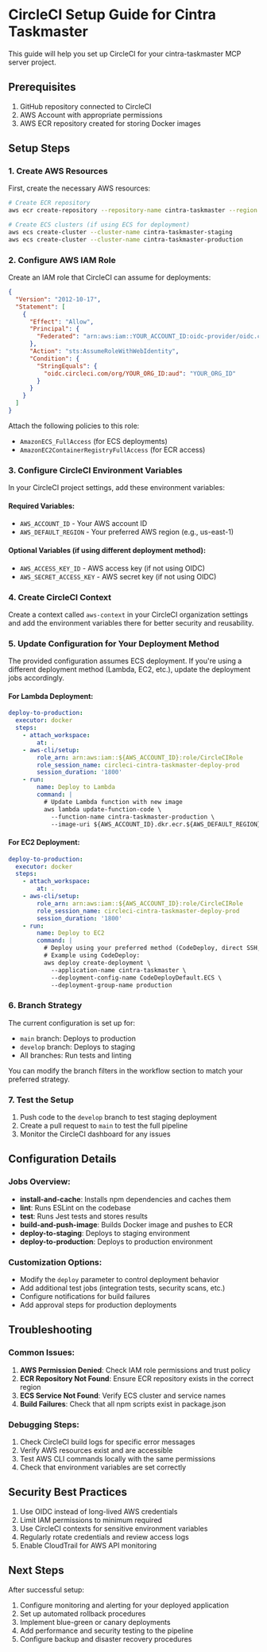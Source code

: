 # CircleCI Setup Guide for Cintra Taskmaster

This guide will help you set up CircleCI for your cintra-taskmaster MCP server project.

## Prerequisites

1. GitHub repository connected to CircleCI
2. AWS Account with appropriate permissions
3. AWS ECR repository created for storing Docker images

## Setup Steps

### 1. Create AWS Resources

First, create the necessary AWS resources:

```bash
# Create ECR repository
aws ecr create-repository --repository-name cintra-taskmaster --region us-east-1

# Create ECS clusters (if using ECS for deployment)
aws ecs create-cluster --cluster-name cintra-taskmaster-staging
aws ecs create-cluster --cluster-name cintra-taskmaster-production
```

### 2. Configure AWS IAM Role

Create an IAM role that CircleCI can assume for deployments:

```json
{
  "Version": "2012-10-17",
  "Statement": [
    {
      "Effect": "Allow",
      "Principal": {
        "Federated": "arn:aws:iam::YOUR_ACCOUNT_ID:oidc-provider/oidc.circleci.com/org/YOUR_ORG_ID"
      },
      "Action": "sts:AssumeRoleWithWebIdentity",
      "Condition": {
        "StringEquals": {
          "oidc.circleci.com/org/YOUR_ORG_ID:aud": "YOUR_ORG_ID"
        }
      }
    }
  ]
}
```

Attach the following policies to this role:
- `AmazonECS_FullAccess` (for ECS deployments)
- `AmazonEC2ContainerRegistryFullAccess` (for ECR access)

### 3. Configure CircleCI Environment Variables

In your CircleCI project settings, add these environment variables:

#### Required Variables:
- `AWS_ACCOUNT_ID` - Your AWS account ID
- `AWS_DEFAULT_REGION` - Your preferred AWS region (e.g., us-east-1)

#### Optional Variables (if using different deployment method):
- `AWS_ACCESS_KEY_ID` - AWS access key (if not using OIDC)
- `AWS_SECRET_ACCESS_KEY` - AWS secret key (if not using OIDC)

### 4. Create CircleCI Context

Create a context called `aws-context` in your CircleCI organization settings and add the environment variables there for better security and reusability.

### 5. Update Configuration for Your Deployment Method

The provided configuration assumes ECS deployment. If you're using a different deployment method (Lambda, EC2, etc.), update the deployment jobs accordingly.

#### For Lambda Deployment:
```yaml
deploy-to-production:
  executor: docker
  steps:
    - attach_workspace:
        at: .
    - aws-cli/setup:
        role_arn: arn:aws:iam::${AWS_ACCOUNT_ID}:role/CircleCIRole
        role_session_name: circleci-cintra-taskmaster-deploy-prod
        session_duration: '1800'
    - run:
        name: Deploy to Lambda
        command: |
          # Update Lambda function with new image
          aws lambda update-function-code \
            --function-name cintra-taskmaster-production \
            --image-uri ${AWS_ACCOUNT_ID}.dkr.ecr.${AWS_DEFAULT_REGION}.amazonaws.com/cintra-taskmaster:${CIRCLE_SHA1}
```

#### For EC2 Deployment:
```yaml
deploy-to-production:
  executor: docker
  steps:
    - attach_workspace:
        at: .
    - aws-cli/setup:
        role_arn: arn:aws:iam::${AWS_ACCOUNT_ID}:role/CircleCIRole
        role_session_name: circleci-cintra-taskmaster-deploy-prod
        session_duration: '1800'
    - run:
        name: Deploy to EC2
        command: |
          # Deploy using your preferred method (CodeDeploy, direct SSH, etc.)
          # Example using CodeDeploy:
          aws deploy create-deployment \
            --application-name cintra-taskmaster \
            --deployment-config-name CodeDeployDefault.ECS \
            --deployment-group-name production
```

### 6. Branch Strategy

The current configuration is set up for:
- `main` branch: Deploys to production
- `develop` branch: Deploys to staging
- All branches: Run tests and linting

You can modify the branch filters in the workflow section to match your preferred strategy.

### 7. Test the Setup

1. Push code to the `develop` branch to test staging deployment
2. Create a pull request to `main` to test the full pipeline
3. Monitor the CircleCI dashboard for any issues

## Configuration Details

### Jobs Overview:
- **install-and-cache**: Installs npm dependencies and caches them
- **lint**: Runs ESLint on the codebase
- **test**: Runs Jest tests and stores results
- **build-and-push-image**: Builds Docker image and pushes to ECR
- **deploy-to-staging**: Deploys to staging environment
- **deploy-to-production**: Deploys to production environment

### Customization Options:
- Modify the `deploy` parameter to control deployment behavior
- Add additional test jobs (integration tests, security scans, etc.)
- Configure notifications for build failures
- Add approval steps for production deployments

## Troubleshooting

### Common Issues:
1. **AWS Permission Denied**: Check IAM role permissions and trust policy
2. **ECR Repository Not Found**: Ensure ECR repository exists in the correct region
3. **ECS Service Not Found**: Verify ECS cluster and service names
4. **Build Failures**: Check that all npm scripts exist in package.json

### Debugging Steps:
1. Check CircleCI build logs for specific error messages
2. Verify AWS resources exist and are accessible
3. Test AWS CLI commands locally with the same permissions
4. Check that environment variables are set correctly

## Security Best Practices

1. Use OIDC instead of long-lived AWS credentials
2. Limit IAM permissions to minimum required
3. Use CircleCI contexts for sensitive environment variables
4. Regularly rotate credentials and review access logs
5. Enable CloudTrail for AWS API monitoring

## Next Steps

After successful setup:
1. Configure monitoring and alerting for your deployed application
2. Set up automated rollback procedures
3. Implement blue-green or canary deployments
4. Add performance and security testing to the pipeline
5. Configure backup and disaster recovery procedures 